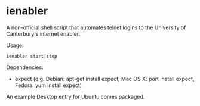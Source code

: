 ienabler
========

A non-official shell script that automates telnet logins to the University of Canterbury's internet enabler.

Usage: 

    ienabler start|stop

Dependencies:
* expect (e.g. Debian: apt-get install expect, Mac OS X: port install expect, Fedora: yum install expect)

An example Desktop entry for Ubuntu comes packaged.
